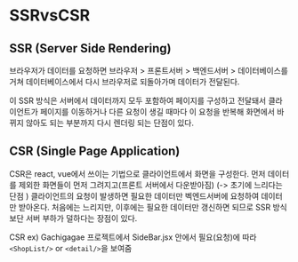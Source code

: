 # SSRvsCSR

## SSR (Server Side Rendering)

브라우저가 데이터를 요청하면 브라우저 > 프론트서버 > 백엔드서버 > 데이터베이스를 거쳐 데이터베이스에서 다시 브라우저로 되돌아가며 데이터가 전달된다.

이 SSR 방식은 서버에서 데이터까지 모두 포함하여 페이지를 구성하고 전달돼서
클라이언트가 페이지를 이동하거나 다른 요청이 생길 때마다 이 요청을 반복해 화면에서 바뀌지 않아도 되는 부분까지 다시 렌더링 되는 단점이 있다.

## CSR (Single Page Application)

CSR은 react, vue에서 쓰이는 기법으로 클라이언트에서 화면을 구성한다.
먼저 데이터를 제외한 화면들이 먼저 그려지고(프론트 서버에서 다운받아짐) (-> 초기에 느리다는 단점 ) 클라이언트의 요청이 발생하면 필요한 데이터만 벡엔드서버에 요청하여 데이터만 받아온다.
처음에는 느리지만, 이후에는 필요한 데이터만 갱신하면 되므로 SSR 방식보단 서버 부하가 덜하다는 장점이 있다.

CSR ex) Gachigagae 프로젝트에서 SideBar.jsx 안에서 필요(요청)에 따라 `<ShopList/>` or `<detail/>`을 보여줌
